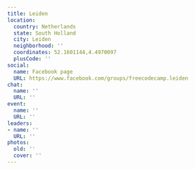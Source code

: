 ```yaml
---
title: Leiden
location:
  country: Netherlands
  state: South Holland
  city: Leiden
  neighborhood: ''
  coordinates: 52.1601144,4.4970097
  plusCode: ''
social:
  name: Facebook page
  URL: https://www.facebook.com/groups/freecodecamp.leiden
chat:
  name: ''
  URL: ''
event:
  name: ''
  URL: ''
leaders:
- name: ''
  URL: ''
photos:
  old: ''
  cover: ''
---
```


